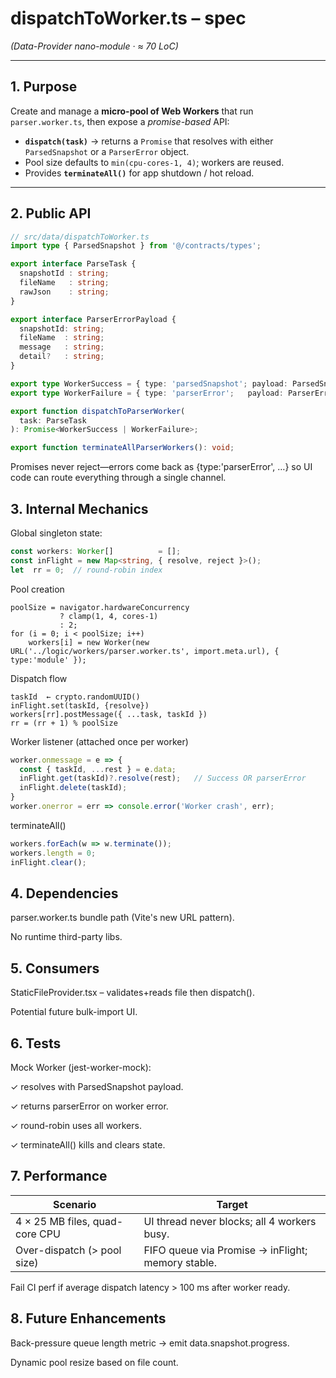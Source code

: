 # dispatchToWorker.ts – spec  
*(Data-Provider nano-module · ≈ 70 LoC)*

---

## 1. Purpose

Create and manage a **micro-pool of Web Workers** that run
`parser.worker.ts`, then expose a *promise-based* API:

* **`dispatch(task)`** → returns a `Promise` that resolves with either
  `ParsedSnapshot` or a `ParserError` object.
* Pool size defaults to `min(cpu-cores-1, 4)`; workers are reused.
* Provides **`terminateAll()`** for app shutdown / hot reload.

---

## 2. Public API

```ts
// src/data/dispatchToWorker.ts
import type { ParsedSnapshot } from '@/contracts/types';

export interface ParseTask {
  snapshotId : string;
  fileName   : string;
  rawJson    : string;
}

export interface ParserErrorPayload {
  snapshotId: string;
  fileName  : string;
  message   : string;
  detail?   : string;
}

export type WorkerSuccess = { type: 'parsedSnapshot'; payload: ParsedSnapshot };
export type WorkerFailure = { type: 'parserError';   payload: ParserErrorPayload };

export function dispatchToParserWorker(
  task: ParseTask
): Promise<WorkerSuccess | WorkerFailure>;

export function terminateAllParserWorkers(): void;
```

Promises never reject—errors come back as {type:'parserError', …} so
UI code can route everything through a single channel.

## 3. Internal Mechanics
Global singleton state:

```ts
const workers: Worker[]          = [];
const inFlight = new Map<string, { resolve, reject }>();
let  rr = 0;  // round-robin index
```

Pool creation

```
poolSize = navigator.hardwareConcurrency
           ? clamp(1, 4, cores-1)
           : 2;
for (i = 0; i < poolSize; i++)
    workers[i] = new Worker(new URL('../logic/workers/parser.worker.ts', import.meta.url), { type:'module' });
```

Dispatch flow

```
taskId  ← crypto.randomUUID()
inFlight.set(taskId, {resolve})
workers[rr].postMessage({ ...task, taskId })
rr = (rr + 1) % poolSize
```

Worker listener (attached once per worker)

```ts
worker.onmessage = e => {
  const { taskId, ...rest } = e.data;
  inFlight.get(taskId)?.resolve(rest);   // Success OR parserError
  inFlight.delete(taskId);
}
worker.onerror = err => console.error('Worker crash', err);
```

terminateAll()

```ts
workers.forEach(w => w.terminate());
workers.length = 0;
inFlight.clear();
```

## 4. Dependencies
parser.worker.ts bundle path (Vite's new URL pattern).

No runtime third-party libs.

## 5. Consumers
StaticFileProvider.tsx – validates+reads file then dispatch().

Potential future bulk-import UI.

## 6. Tests
Mock Worker (jest-worker-mock):

✓ resolves with ParsedSnapshot payload.

✓ returns parserError on worker error.

✓ round-robin uses all workers.

✓ terminateAll() kills and clears state.

## 7. Performance
| Scenario | Target |
|----------|--------|
| 4 × 25 MB files, quad-core CPU | UI thread never blocks; all 4 workers busy. |
| Over-dispatch (> pool size) | FIFO queue via Promise → inFlight; memory stable. |

Fail CI perf if average dispatch latency > 100 ms after worker ready.

## 8. Future Enhancements
Back-pressure queue length metric → emit data.snapshot.progress.

Dynamic pool resize based on file count.